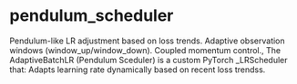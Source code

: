 # pendulum_scheduler
Pendulum-like LR adjustment based on loss trends.  Adaptive observation windows (window_up/window_down).  Coupled momentum control., The AdaptiveBatchLR (Pendulum Sceduler) is a custom PyTorch _LRScheduler that:  Adapts learning rate dynamically based on recent loss trendss.  
